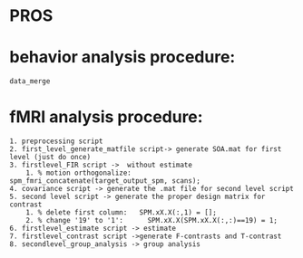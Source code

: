 # PROS


# behavior analysis procedure:
	
	data_merge
	
# fMRI analysis procedure:



	1. preprocessing script
	2. first_level_generate_matfile script-> generate SOA.mat for first level (just do once)
	3. firstlevel_FIR script ->  without estimate
		1. % motion orthogonalize:  spm_fmri_concatenate(target_output_spm, scans); 
	4. covariance script -> generate the .mat file for second level script 
	5. second level script -> generate the proper design matrix for contrast
		1. % delete first column:   SPM.xX.X(:,1) = [];
		2. % change '19' to '1':      SPM.xX.X(SPM.xX.X(:,:)==19) = 1;
	6. firstlevel_estimate script -> estimate
	7. firstlevel_contrast script ->generate F-contrasts and T-contrast
	8. secondlevel_group_analysis -> group analysis



	
	

